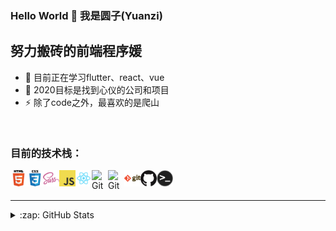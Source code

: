### Hello World 👋  我是圆子(Yuanzi)

## 努力搬砖的前端程序媛

- 🌱 目前正在学习flutter、react、vue
- 📅 2020目标是找到心仪的公司和项目
- ⚡  除了code之外，最喜欢的是爬山

<br />

### 目前的技术栈：

<img align="left" alt="HTML5" width="26px" src="https://raw.githubusercontent.com/github/explore/80688e429a7d4ef2fca1e82350fe8e3517d3494d/topics/html/html.png" />
<img align="left" alt="CSS3" width="26px" src="https://raw.githubusercontent.com/github/explore/80688e429a7d4ef2fca1e82350fe8e3517d3494d/topics/css/css.png" />
<img align="left" alt="Sass" width="26px" src="https://raw.githubusercontent.com/github/explore/80688e429a7d4ef2fca1e82350fe8e3517d3494d/topics/sass/sass.png" />
<img align="left" alt="JavaScript" width="26px" src="https://raw.githubusercontent.com/github/explore/80688e429a7d4ef2fca1e82350fe8e3517d3494d/topics/javascript/javascript.png" />
<img align="left" alt="React" width="26px" src="https://raw.githubusercontent.com/github/explore/80688e429a7d4ef2fca1e82350fe8e3517d3494d/topics/react/react.png" />
<img align="left" alt="Git" width="26px" style="fill=red" src="https://cdn.jsdelivr.net/npm/simple-icons@v3/icons/angular.svg" />
<img align="left" alt="Git" width="26px" style="fill=blue"  src="https://cdn.jsdelivr.net/npm/simple-icons@v3/icons/Webpack.svg" />
<img align="left" alt="Git" width="26px" src="https://raw.githubusercontent.com/github/explore/80688e429a7d4ef2fca1e82350fe8e3517d3494d/topics/git/git.png" />
<img align="left" alt="GitHub" width="26px" src="https://raw.githubusercontent.com/github/explore/78df643247d429f6cc873026c0622819ad797942/topics/github/github.png" />
<img align="left" alt="Terminal" width="26px" src="https://raw.githubusercontent.com/github/explore/80688e429a7d4ef2fca1e82350fe8e3517d3494d/topics/terminal/terminal.png" />

<br />
<br />

---

<details>
  <summary>:zap: GitHub Stats</summary>

  [![cqy0000's github stats](https://github-readme-stats.vercel.app/api?username=cqy0000)](https://github.com/cqy0000/github-readme-stats)

</details>